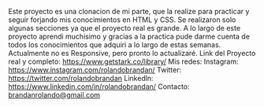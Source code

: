 Este proyecto es una clonacion de mi parte, que la realize para practicar y seguir forjando mis conocimientos en HTML y CSS. 
Se realizaron solo algunas secciones ya que el proyecto real es grande. A lo largo de este proyecto aprendi muchisimo y gracias a la practica pude darme cuenta de todos los conocimientos que adquiri
a lo largo de estas semanas. Actualmente no es Responsive, pero pronto lo actualizaré. 
Link del Proyecto real y completo: https://www.getstark.co/library/
Mis redes:
Instagram: https://www.instagram.com/rolandobrandan/
Twitter: https://twitter.com/rolandobrandan
Linkedln: https://www.linkedin.com/in/rolandobrandan/
Contacto: brandanrolando@gmail.com
